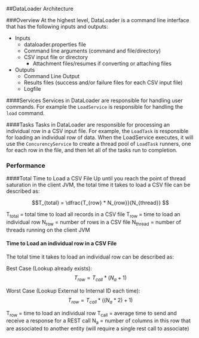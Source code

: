 ##DataLoader Architecture

###Overview
At the highest level, DataLoader is a command line interface that has the following inputs and outputs:

 * Inputs
	 * dataloader.properties file
	 * Command line arguments (command and file/directory)
	 * CSV input file or directory
		 * Attachment files/resumes if converting or attaching files
 * Outputs
	 * Command Line Output
	 * Results files (success and/or failure files for each CSV input file)
	 * Logfile

####Services
Services in DataLoader are responsible for handling user commands. For example the `LoadService` is responsible for handling the `load` command. 

####Tasks
Tasks in DataLoader are responsible for processing an individual row in a CSV input file. For example, the `LoadTask` is responsible for loading an individual row of data. When the LoadService executes, it will use the `ConcurencyService` to create a thread pool of `LoadTask` runners, one for each row in the file, and then let all of the tasks run to completion. 

### Performance

####Total Time to Load a CSV File
Up until you reach the point of thread saturation in the client JVM, the total time it takes to load a CSV file can be described as:

$$T_{total} = \dfrac{T_{row} * N_{row}}{N_{thread}} $$

T<sub>total</sub> = total time to load all records in a CSV file
T<sub>row</sub> = time to load an individual row
N<sub>row</sub> = number of rows in a CSV file
N<sub>thread</sub> = number of threads running on the client JVM

#### Time to Load an individual row in a CSV File
The total time it takes to load an individual row can be described as:

Best Case (Lookup already exists):
$$T_{row} = T_{call} * (N_{a} + 1)$$

Worst Case (Lookup External to Internal ID each time):
$$T_{row} = T_{call} * ((N_{a} * 2) + 1)$$

T<sub>row</sub> = time to load an individual row
T<sub>call</sub> = average time to send and receive a response for a REST call
N<sub>a</sub> = number of columns in this row that are associated to another entity (will require a single rest call to associate)
